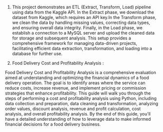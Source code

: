 1) This project demonstrates an ETL (Extract, Transform, Load) pipeline using data from the Kaggle API. In the Extract phase, we download the dataset from Kaggle, which requires an API key.In the Transform phase, we clean the data by handling missing values, correcting data types, and ensuring overall data integrity. Finally, in the Load phase, we establish a connection to a MySQL server and upload the cleaned data for storage and subsequent analysis. This setup provides a comprehensive framework for managing data-driven projects, facilitating efficient data extraction, transformation, and loading into a database for further use.


2) Food Delivery Cost and Profitability Analysis :


Food Delivery Cost and Profitability Analysis is a comprehensive evaluation aimed at understanding and optimizing the financial dynamics of a food delivery operation. The goal is to identify areas where the service can reduce costs, increase revenue, and implement pricing or commission strategies that enhance profitability. This guide will walk you through the steps of performing a cost and profitability analysis using Python, including data collection and preparation, data cleaning and transformation, analyzing order values, discount analysis, revenue and profit calculation, cost analysis, and overall profitability analysis. By the end of this guide, you'll have a detailed understanding of how to leverage data to make informed financial decisions for a food delivery business.
